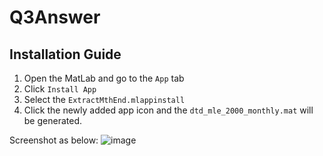 # Q3Answer
## Installation Guide
1. Open the MatLab and go to the `App` tab 
2. Click `Install App` 
3. Select the `ExtractMthEnd.mlappinstall` 
4. Click the newly added app icon and the `dtd_mle_2000_monthly.mat` will be generated.

Screenshot as below: 
![image](https://drive.google.com/uc?export=view&id=1DUmok_LHhly5QijR4A9ZAWNE34xsyKSS)